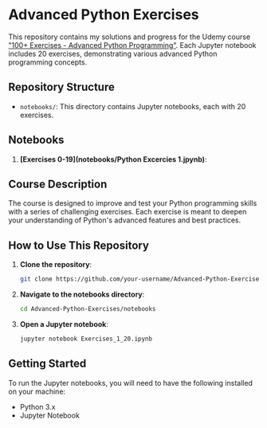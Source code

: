 # Advanced Python Exercises

This repository contains my solutions and progress for the Udemy course ["100+ Exercises - Advanced Python Programming"](https://www.udemy.com/course/advanced-exercises-python-programming/?couponCode=OF52424). Each Jupyter notebook includes 20 exercises, demonstrating various advanced Python programming concepts.

## Repository Structure

- `notebooks/`: This directory contains Jupyter notebooks, each with 20 exercises.

## Notebooks

1. **[Exercises 0-19](notebooks/Python Excercies 1.jpynb)**:


## Course Description

The course is designed to improve and test your Python programming skills with a series of challenging exercises. Each exercise is meant to deepen your understanding of Python's advanced features and best practices.

## How to Use This Repository

1. **Clone the repository**:
    ```bash
    git clone https://github.com/your-username/Advanced-Python-Exercises.git
    ```
2. **Navigate to the notebooks directory**:
    ```bash
    cd Advanced-Python-Exercises/notebooks
    ```
3. **Open a Jupyter notebook**:
    ```bash
    jupyter notebook Exercises_1_20.ipynb
    ```

## Getting Started

To run the Jupyter notebooks, you will need to have the following installed on your machine:

- Python 3.x
- Jupyter Notebook


